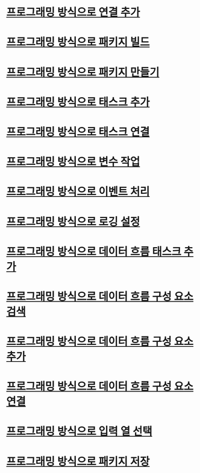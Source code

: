 # [프로그래밍 방식으로 연결 추가](adding-connections-programmatically.md)

# [프로그래밍 방식으로 패키지 빌드](building-packages-programmatically.md)
# [프로그래밍 방식으로 패키지 만들기](creating-a-package-programmatically.md)
# [프로그래밍 방식으로 태스크 추가](adding-tasks-programmatically.md)
# [프로그래밍 방식으로 태스크 연결](connecting-tasks-programmatically.md)
# [프로그래밍 방식으로 변수 작업](working-with-variables-programmatically.md)
# [프로그래밍 방식으로 이벤트 처리](handling-events-programmatically.md)
# [프로그래밍 방식으로 로깅 설정](enabling-logging-programmatically.md)
# [프로그래밍 방식으로 데이터 흐름 태스크 추가](adding-the-data-flow-task-programmatically.md)
# [프로그래밍 방식으로 데이터 흐름 구성 요소 검색](discovering-data-flow-components-programmatically.md)
# [프로그래밍 방식으로 데이터 흐름 구성 요소 추가](adding-data-flow-components-programmatically.md)
# [프로그래밍 방식으로 데이터 흐름 구성 요소 연결](connecting-data-flow-components-programmatically.md)
# [프로그래밍 방식으로 입력 열 선택](selecting-input-columns-programmatically.md)
# [프로그래밍 방식으로 패키지 저장](saving-a-package-programmatically.md)
